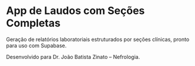 
# App de Laudos com Seções Completas

Geração de relatórios laboratoriais estruturados por seções clínicas, pronto para uso com Supabase.

Desenvolvido para Dr. João Batista Zinato – Nefrologia.
